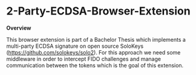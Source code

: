 # 2-Party-ECDSA-Browser-Extension

**Overview**

This browser extension is part of a Bachelor Thesis which implements a multi-party ECDSA signature on open source SoloKeys (https://github.com/solokeys/solo2). 
For this approach we need some middleware in order to intercept FIDO challenges and manage communication between the tokens which is the goal of this extension.



